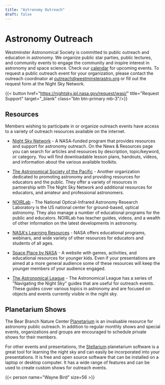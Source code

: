 ```yaml
---
title: "Astronomy Outreach"
draft: false
---
```


# Astronomy Outreach

Westminster Astronomical Society is committed to public outreach and education in astronomy. We organize public star parties, public lectures, and community events to engage the community and inspire interest in astronomy and space science. Check our [calendar](https://nightsky.jpl.nasa.gov/events/wasi/) for upcoming events. To request a public outreach event for your organization, please contact the outreach coordinator at [outreach@westminsterastro.org](mailto:outreach@westminsterastro.org) or fill out the request form at the Night Sky Network.

{{< button href="https://nightsky.jpl.nasa.gov/request/wasi/" title="Request Support" target="_blank" class="btn btn-primary mb-3"/>}}

## Resources

Members wishing to participate in or organize outreach events have access to a variety of outreach resources available on the internet.

- [Night Sky Network](https://nightsky.jpl.nasa.gov/) - A NASA-funded program that provides resources and support for astronomy outreach. On the News & Resources page you can search for articles and resources by description, topic/keyword, or category. You will find downloadable lesson plans, handouts, videos, and information about the various available toolkits.

- [The Astronomical Society of the Pacific](https://astrosociety.org/) - Another organization dedicated to promoting astronomy and providing resources for educators and the public. They offer a variety of resources in partnership with The Night Sky Network and additional resources for educators, and amateur and professional astronomers.

- [NOIRLab](https://noirlab.edu/public/) - The National Optical-Infrared Astronomy Research Laboratory is the US national center for ground-based, optical astronomy. They also manage a number of educational programs for the public and educators. NOIRLab has teacher guides, videos, and a wealth of other information on the latest developments in astronomy.

- [NASA's Learning Resources](https://www.nasa.gov/learning-resources/) - NASA offers educational programs, webinars, and wide variety of other resources for educators and students of all ages.

- [Space Place by NASA](https://spaceplace.nasa.gov/) - A website with games, activities, and educational resources for younger kids. Even if your presentations are aimed at a more general audience some of these resources will keep the younger members of your audience engaged.

- [The Astronomical League](https://www.astroleague.org/navigating-the-night-sky-guides/) - The Astronomical League has a series of "Navigating the Night Sky" guides that are useful for outreach events. These guides cover various topics in astronomy and are focused on objects and events currently visible in the night sky.

## Planetarium Shows

The Bear Branch Nature Center [Planetarium](/planetarium/) is an invaluable resource for astronomy public outreach. In addition to regular monthly shows and special events, organizations and groups are encouraged to schedule private shows for their members.

For other events and presentations, the [Stellarium](https://stellarium.org/) planetarium software is a great tool for learning the night sky and can easily be incorporated into your presentations. It is free and open source software that can be installed on a laptop or desktop computer. It has a wide range of features and can be used to create custom shows for outreach events.

{{< person name="Wayne Bird" size=56 >}}
